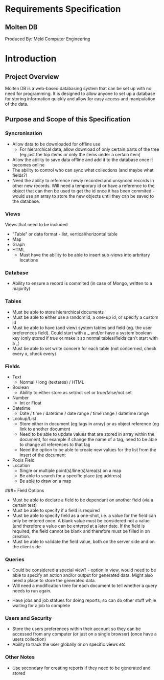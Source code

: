 # Requirements Specification
## Molten DB
Produced By: Meld Computer Engineering

# Introduction
## Project Overview
Molten DB is a web-based databasing system that can be set up with no need
for programming. It is designed to allow anyone to set up a database for
storing information quickly and allow for easy access and manipulation of the
data.

## Purpose and Scope of this Specification


### Syncronisation
- Allow data to be downloaded for offline use
	- For hierarchical data, allow download of only certain parts of the tree
		(eg just the top items or only the items under a certain item)
- Allow the ability to save data offline and add it to the database once it
	becomes online
- The ability to control who can sync what collections (and maybe what fields?)
- Need the ability to reference newly recorded and unsynced records in other
	new records. Will need a temporary id or have a reference to the object that
	can then be used to get the id once it has been commited - would use an array
	to store the new objects until they can be saved to the database.

### Views
Views that need to be included
- "Table" or data format - list, vertical/horizontal table
- Map
- Graph
- HTML
	- Must have the ability to be able to insert sub-views into arbritary
	  locations

### Database
- Ability to ensure a record is commited (in case of Mongo, written to a
	majority)

### Tables
- Must be able to store hierarchical documents
- Must be able to either use a random id, a one-up id, or specify a custom id
- Must be able to have (and view) system tables and field (eg. the user
	preferences field). Could start with a _ and/or have a system boolean key
	(only stored if true or make it so normal tables/fields can't start with a
	_)
- Must be able to set write concern for each table (not concerned, check every
	x, check every)

### Fields
- Text
	- Normal / long (textarea) / HTML
- Boolean
	- Ability to either store as set/not set or true/false/not set
- Number
	- Int or Float
- Datetime
	- Date / time / datetime / date range / time range / datetime range
- Lookup/List
	- Store either in document (eg tags in array) or as object reference (eg
		link to another document
	- Need to be able to update values that are stored in array within the
		document, for example if change the name of a tag, need to be able to
		change all references to that tag
	- Need the option to be able to create new values for the list from the
		insert of the document
- Pools Field
- Location
	- Single or multiple point(s)/line(s)/area(s) on a map
	- Be able to search for a specific place (eg address)
	- Be able to draw on a map

###= Field Options
- Must be able to declare a field to be dependant on another field (via a
	certain test)
- Must be able to specify if a field is required
- Must be able to specify field as a one-shot, i.e. a value for the field can
  only be entered once. A blank value must be considered not a value (and
	therefore a value can be entered at a later date. If the field is required,
	the field cannot be blank and therefore must be filled in on creation.
- Must be able to validate the field value, both on the server side and on the
	client side

### Queries
* Could be considered a special view? - option in view, would need to be able
  to specify an action and/or output for generated data. Might also need a
	place to store the generated data.
* Will need a modification time for each document to tell whether a query needs
  to run again.
- Have jobs and job statues for doing reports, so can do other stuff while
	waiting for a job to complete

### Users and Security
- Store the users preferences within their account so they can be accessed from
	any computer (or just on a single browser) (once have a users collection)
- Ability to track the user globally or on specific views etc

### Other Notes
- Use secondary for creating reports if they need to be generated and stored

